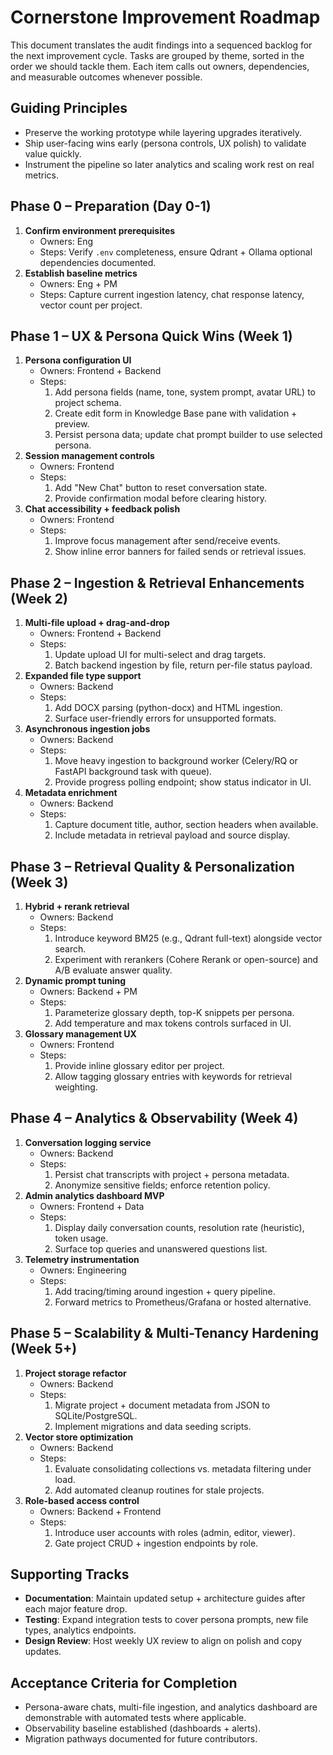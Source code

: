 # Cornerstone Improvement Roadmap

This document translates the audit findings into a sequenced backlog for the next improvement cycle. Tasks are grouped by theme, sorted in the order we should tackle them. Each item calls out owners, dependencies, and measurable outcomes whenever possible.

## Guiding Principles
- Preserve the working prototype while layering upgrades iteratively.
- Ship user-facing wins early (persona controls, UX polish) to validate value quickly.
- Instrument the pipeline so later analytics and scaling work rest on real metrics.

## Phase 0 – Preparation (Day 0-1)
1. **Confirm environment prerequisites**
   - Owners: Eng
   - Steps: Verify `.env` completeness, ensure Qdrant + Ollama optional dependencies documented.
2. **Establish baseline metrics**
   - Owners: Eng + PM
   - Steps: Capture current ingestion latency, chat response latency, vector count per project.

## Phase 1 – UX & Persona Quick Wins (Week 1)
1. **Persona configuration UI**
   - Owners: Frontend + Backend
   - Steps:
     1. Add persona fields (name, tone, system prompt, avatar URL) to project schema.
     2. Create edit form in Knowledge Base pane with validation + preview.
     3. Persist persona data; update chat prompt builder to use selected persona.
2. **Session management controls**
   - Owners: Frontend
   - Steps:
     1. Add "New Chat" button to reset conversation state.
     2. Provide confirmation modal before clearing history.
3. **Chat accessibility + feedback polish**
   - Owners: Frontend
   - Steps:
     1. Improve focus management after send/receive events.
     2. Show inline error banners for failed sends or retrieval issues.

## Phase 2 – Ingestion & Retrieval Enhancements (Week 2)
1. **Multi-file upload + drag-and-drop**
   - Owners: Frontend + Backend
   - Steps:
     1. Update upload UI for multi-select and drag targets.
     2. Batch backend ingestion by file, return per-file status payload.
2. **Expanded file type support**
   - Owners: Backend
   - Steps:
     1. Add DOCX parsing (python-docx) and HTML ingestion.
     2. Surface user-friendly errors for unsupported formats.
3. **Asynchronous ingestion jobs**
   - Owners: Backend
   - Steps:
     1. Move heavy ingestion to background worker (Celery/RQ or FastAPI background task with queue).
     2. Provide progress polling endpoint; show status indicator in UI.
4. **Metadata enrichment**
   - Owners: Backend
   - Steps:
     1. Capture document title, author, section headers when available.
     2. Include metadata in retrieval payload and source display.

## Phase 3 – Retrieval Quality & Personalization (Week 3)
1. **Hybrid + rerank retrieval**
   - Owners: Backend
   - Steps:
     1. Introduce keyword BM25 (e.g., Qdrant full-text) alongside vector search.
     2. Experiment with rerankers (Cohere Rerank or open-source) and A/B evaluate answer quality.
2. **Dynamic prompt tuning**
   - Owners: Backend + PM
   - Steps:
     1. Parameterize glossary depth, top-K snippets per persona.
     2. Add temperature and max tokens controls surfaced in UI.
3. **Glossary management UX**
   - Owners: Frontend
   - Steps:
     1. Provide inline glossary editor per project.
     2. Allow tagging glossary entries with keywords for retrieval weighting.

## Phase 4 – Analytics & Observability (Week 4)
1. **Conversation logging service**
   - Owners: Backend
   - Steps:
     1. Persist chat transcripts with project + persona metadata.
     2. Anonymize sensitive fields; enforce retention policy.
2. **Admin analytics dashboard MVP**
   - Owners: Frontend + Data
   - Steps:
     1. Display daily conversation counts, resolution rate (heuristic), token usage.
     2. Surface top queries and unanswered questions list.
3. **Telemetry instrumentation**
   - Owners: Engineering
   - Steps:
     1. Add tracing/timing around ingestion + query pipeline.
     2. Forward metrics to Prometheus/Grafana or hosted alternative.

## Phase 5 – Scalability & Multi-Tenancy Hardening (Week 5+)
1. **Project storage refactor**
   - Owners: Backend
   - Steps:
     1. Migrate project + document metadata from JSON to SQLite/PostgreSQL.
     2. Implement migrations and data seeding scripts.
2. **Vector store optimization**
   - Owners: Backend
   - Steps:
     1. Evaluate consolidating collections vs. metadata filtering under load.
     2. Add automated cleanup routines for stale projects.
3. **Role-based access control**
   - Owners: Backend + Frontend
   - Steps:
     1. Introduce user accounts with roles (admin, editor, viewer).
     2. Gate project CRUD + ingestion endpoints by role.

## Supporting Tracks
- **Documentation**: Maintain updated setup + architecture guides after each major feature drop.
- **Testing**: Expand integration tests to cover persona prompts, new file types, analytics endpoints.
- **Design Review**: Host weekly UX review to align on polish and copy updates.

## Acceptance Criteria for Completion
- Persona-aware chats, multi-file ingestion, and analytics dashboard are demonstrable with automated tests where applicable.
- Observability baseline established (dashboards + alerts).
- Migration pathways documented for future contributors.
